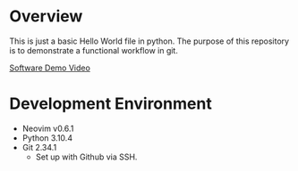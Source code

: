 # Overview

This is just a basic Hello World file in python. The purpose of this repository is to demonstrate a functional workflow in git.

[Software Demo Video](http://youtube.link.goes.here)

# Development Environment

* Neovim v0.6.1
* Python 3.10.4
* Git 2.34.1
	* Set up with Github via SSH.
